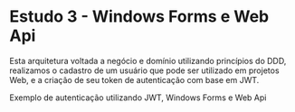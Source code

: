 # Estudo 3 - Windows Forms e Web Api

Esta arquitetura voltada a negócio e domínio utilizando princípios do DDD, realizamos o cadastro de um usuário que pode ser utilizado em projetos Web, e a criação de seu token de autenticação com base em JWT.

Exemplo de autenticação utilizando JWT, Windows Forms e Web Api
